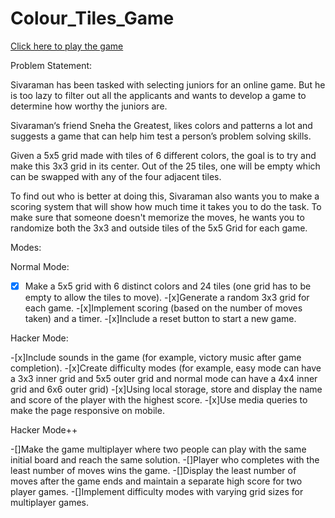 # Colour_Tiles_Game
[Click here to play the game](https://bhuvanachandrap.github.io/Colour_Tiles_Game/)

Problem Statement:

Sivaraman has been tasked with selecting juniors for an online game. But he is too lazy to filter out all the applicants and wants to develop a game to determine how worthy the juniors are.

Sivaraman‘s friend Sneha the Greatest, likes colors and patterns a lot and suggests a game that can help him test a person’s problem solving skills.

Given a 5x5 grid made with tiles of 6 different colors, the goal is to try and make this 3x3 grid in its center. Out of the 25 tiles, one will be empty which can be swapped with any of the four adjacent tiles.

To find out who is better at doing this, Sivaraman also wants you to make a scoring system that will show how much time it takes you to do the task. To make sure that someone doesn't memorize the moves, he wants you to randomize both the 3x3 and outside tiles of the 5x5 Grid for each game.

Modes:

Normal Mode:

 -[x] Make a 5x5 grid with 6 distinct colors and 24 tiles (one grid has to be empty to allow the tiles to move).
 -[x]Generate a random 3x3 grid for each game.
 -[x]Implement scoring (based on the number of moves taken) and a timer.
 -[x]Include a reset button to start a new game.
 
Hacker Mode:

 -[x]Include sounds in the game (for example, victory music after game completion).
 -[x]Create difficulty modes (for example, easy mode can have a 3x3 inner grid and 5x5 outer grid and normal mode can have a 4x4 inner grid and 6x6 outer grid)
 -[x]Using local storage, store and display the name and score of the player with the highest score.
 -[x]Use media queries to make the page responsive on mobile.
 
Hacker Mode++

-[]Make the game multiplayer where two people can play with the same initial board and reach the same solution.
-[]Player who completes with the least number of moves wins the game.
-[]Display the least number of moves after the game ends and maintain a separate high score for two player games.
-[]Implement difficulty modes with varying grid sizes for multiplayer games.
